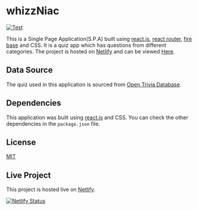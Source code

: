 # whizzNiac

[![Test](https://github.com/nibble0101/whizzniac/actions/workflows/test.yaml/badge.svg)](https://github.com/nibble0101/whizzniac/actions/workflows/test.yaml)

This is a Single Page Application(S.P.A) built using [react.js](https://reactjs.org/), [react router](https://reactrouter.com/), [fire base](https://firebase.google.com/) and CSS. It is a quiz app which has questions from different categories. The project is hosted on [Netlify](https://app.netlify.com/) and can be viewed [Here](https://whizzniac.netlify.app/).

## Data Source

The quiz used in this application is sourced from [Open Trivia Database](https://opentdb.com/).

## Dependencies

This application was built using [react.js](https://reactjs.org/) and CSS. You can check the other dependencies in the `package.json` file.

## License

[MIT](https://choosealicense.com/licenses/mit/)

## Live Project

This project is hosted live on [Netlify](https://whizzniac.netlify.app/).

[![Netlify Status](https://api.netlify.com/api/v1/badges/69899758-208a-49a3-8b99-05bae9762220/deploy-status)](https://app.netlify.com/sites/whizzniac/deploys)
